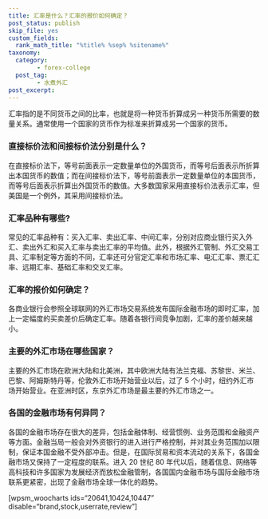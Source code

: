 ```yaml
---
title: 汇率是什么？汇率的报价如何确定？
post_status: publish
skip_file: yes
custom_fields:
  rank_math_title: "%title% %sep% %sitename%"
taxonomy:
  category:
        - forex-college
  post_tag:
        - 水煮外汇
post_excerpt: 
---
```

汇率指的是不同货币之间的比率，也就是将一种货币折算成另一种货币所需要的数量关系。通常使用一个国家的货币作为标准来折算成另一个国家的货币。

### 直接标价法和间接标价法分别是什么？

在直接标价法下，等号前面表示一定数量单位的外国货币，而等号后面表示所折算出本国货币的数值；而在间接标价法下，等号前面表示一定数量单位的本国货币，而等号后面表示折算出外国货币的数值。大多数国家采用直接标价法表示汇率，但美国是一个例外，其采用间接标价法。

### 汇率品种有哪些?

常见的汇率品种有：买入汇率、卖出汇率、中间汇率，分别对应商业银行买入外汇、卖出外汇和买入汇率与卖出汇率的平均值。此外，根据外汇管制、外汇交易工具、汇率制定等方面的不同，汇率还可分官定汇率和市场汇率、电汇汇率、票汇汇率、远期汇率、基础汇率和交叉汇率。

### 汇率的报价如何确定？

各商业银行会参照全球联网的外汇市场交易系统发布国际金融市场的即时汇率，加上一定幅度的买卖差价后确定汇率。随着各银行间竞争加剧，汇率的差价越来越小。

### 主要的外汇市场在哪些国家？

主要的外汇市场在欧洲大陆和北美洲，其中欧洲大陆有法兰克福、苏黎世、米兰、巴黎、阿姆斯特丹等，伦敦外汇市场开始营业以后，过了 5 个小时，纽约外汇市场开始营业。在亚洲时区，东京外汇市场是最主要的外汇市场之一。

### 各国的金融市场有何异同？

各国的金融市场存在很大的差异，包括金融体制、经营惯例、业务范围和金融资产等方面。金融当局一般会对外资银行的进入进行严格控制，并对其业务范围加以限制，保证本国金融不受外部冲击。但是，在国际贸易和资本流动的关系下，各国金融市场又保持了一定程度的联系。进入 20 世纪 80 年代以后，随着信息、网络等高科技和许多国家为发展经济而放松金融管制，各国国内金融市场与国际金融市场联系更紧密，出现了金融市场全球一体化的趋势。

[wpsm_woocharts ids=“20641,10424,10447” disable=“brand,stock,userrate,review”]